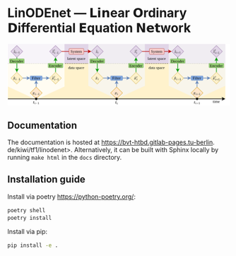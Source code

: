 # LinODEnet — 𝗟𝗶𝗻ear 𝗢rdinary 𝗗ifferential 𝗘quation 𝗡𝗲𝘁work

![model-sketch](lssm.png)

## Documentation

The documentation is hosted at <https://bvt-htbd.gitlab-pages.tu-berlin>.
de/kiwi/tf1/linodenet>. Alternatively, it can be built with Sphinx locally by
running `make html` in the `docs` directory.

## Installation guide

Install via poetry <https://python-poetry.org/>:

```bash
poetry shell
poetry install
```

Install via pip:

```bash
pip install -e .
```
